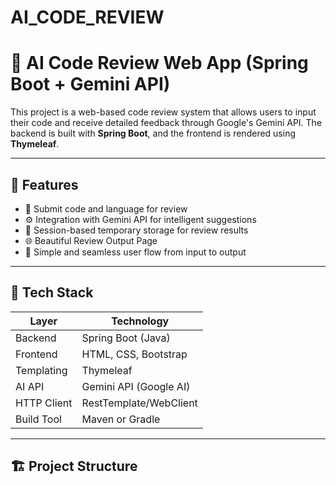 # AI_CODE_REVIEW

# 🤖 AI Code Review Web App (Spring Boot + Gemini API)

This project is a web-based code review system that allows users to input their code and receive detailed feedback through Google's Gemini API. The backend is built with **Spring Boot**, and the frontend is rendered using **Thymeleaf**.

---

## 🚀 Features

- 📝 Submit code and language for review  
- ⚙️ Integration with Gemini API for intelligent suggestions  
- 💾 Session-based temporary storage for review results  
- 🌐 Beautiful Review Output Page  
- 🔁 Simple and seamless user flow from input to output  

---

## 🧱 Tech Stack

| Layer       | Technology             |
|-------------|------------------------|
| Backend     | Spring Boot (Java)     |
| Frontend    | HTML, CSS, Bootstrap   |
| Templating  | Thymeleaf              |
| AI API      | Gemini API (Google AI) |
| HTTP Client | RestTemplate/WebClient |
| Build Tool  | Maven or Gradle        |

---

## 🏗️ Project Structure

